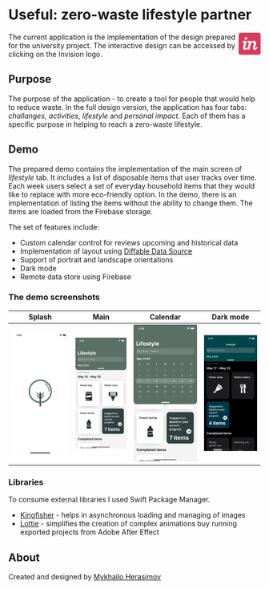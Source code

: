 # Useful: zero-waste lifestyle partner

<a href="https://persuasive.invisionapp.com/public/share/4B13FRWST9#/screens/477166188">
    <img src="demo/invision.svg" width="44px" align="right">
</a>

The current application is the implementation of the design prepared for the university project. The interactive design can be accessed by clicking on the Invision logo.

## Purpose

The purpose of the application - to create a tool for people that would help to reduce waste. In the full design version, the application has four tabs: _challanges_, _activities_, _lifestyle_ and _personal impact_. Each of them has a specific purpose in helping to reach a zero-waste lifestyle.

## Demo

The prepared demo contains the implementation of the main screen of _lifestyle_ tab. It includes a list of disposable items that user tracks over time. Each week users select a set of everyday household items that they would like to replace with more eco-friendly option. In the demo, there is an implementation of listing the items without the ability to change them. The items are loaded from the Firebase storage.

The set of features include:

- Custom calendar control for reviews upcoming and historical data
- Implementation of layout using [Diffable Data Source](https://developer.apple.com/videos/play/wwdc2019/220/)
- Support of portrait and landscape orientations
- Dark mode
- Remote data store using Firebase

### The demo screenshots

| Splash              | Main                  | Calendar              | Dark mode             |
|:-------------------:|:---------------------:|:---------------------:|:---------------------:|
![](demo/image_0.png) |![](demo/image_1.png)  |![](demo/image_2.png)  |![](demo/image_3.png)  |

### Libraries

To consume external libraries I used Swift Package Manager.

- [Kingfisher](https://github.com/onevcat/Kingfisher) - helps in asynchronous loading and managing of images
- [Lottie](https://airbnb.design/lottie/) - simplifies the creation of complex animations buy running exported projects from Adobe After Effect

## About

Created and designed by [Mykhailo Herasimov][me]

[me]: https://www.linkedin.com/in/mykhailo-herasimov/

